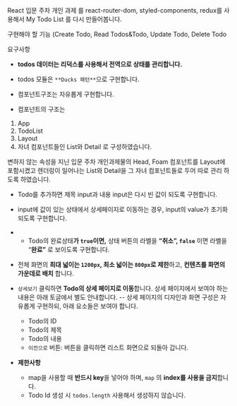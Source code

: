 React 입문 주차 개인 과제 를 react-router-dom, styled-components, redux를 사용해서 My Todo List 를 다시 만들어봅니다.

구현해야 할 기능 (Create Todo, Read Todos&Todo, Update Todo, Delete Todo

요구사항

- **todos 데이터는 리덕스를 사용해서 전역으로 상태를 관리합니다.**

- todos 모듈은 `**Ducks 패턴**`으로 구현합니다.

- 컴포넌트구조는 자유롭게 구현합니다.
* 컴포넌트의 구조는 
1. App 
2. TodoList
3. Layout 
4. 자녀 컴포넌트들인 List와 Detail 로 구성하였습니다.

변하지 않는 속성을 지닌 입문 주차 개인과제물의 Head, Foam 컴포넌트를 Layout에 포함시켰고 렌더링이 일어나는 List와 Detail을 그 자녀 컴포넌트들로 두어 따로 관리 하도록 하였습니다.

- Todo를 추가하면  제목 input과 내용 input은 다시 빈 값이 되도록 구현합니다.
- input에 값이 있는 상태에서 상세페이지로 이동하는 경우, input의 value가 초기화 되도록 구현합니다.
- - Todo의 완료상태**가 `true`**이면**,** 상태 버튼의 라벨을 **“취소”,  `false`** 이면 라벨을 “**완료”** 로 보이도록 구현합니다.

- 전체 화면의 **최대 넓이는 `1200px`, 최소 넓이는 `800px`로 제한**하고, **컨텐츠를 화면의 가운데로 배치** 합니다.
        
- `상세보기` 클릭하면 **Todo의 상세 페이지로 이동**합니다. 상세 페이지에서 보여야 하는 내용은 아래 토글에서 별도 안내합니다.
    -- 상세 페이지의 디자인과 화면 구성은 자유롭게 구현하되, 아래 요소들은 보여야 합니다.
    - Todo의 ID
    - Todo의 제목
    - Todo의 내용
    - `이전으로` 버튼: 버튼을 클릭하면 리스트 화면으로 되돌아 갑니다.
    
- **제한사항**
    - map을 사용할 때 **반드시 key**을 넣어야 하며, `map` 의 **index를 사용을 금지**합니다.
    - Todo Id 생성 시 `todos.length` 사용해서 생성하지 않습니다. 

